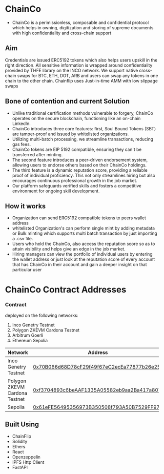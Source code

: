 # ChainCo
  - ChainCo is a perimissionless, composable and confidential protocol which helps in owning, digitization and storing of supreme documents with high confidentiality and cross-chain support 

## Aim

Credentials are issued ERC5192 tokens which also helps users upskill in the right direction. All sensitive information is wrapped around confidentiality provided by THFE library on the INCO network. We support native cross-chain swaps for BTC, ETH, DOT, ARB and users can swap any tokens in one chain to the other chain. Chainflip uses Just-in-time AMM with low slippage swaps

## Bone of contention and current Solution

  - Unlike traditional certification methods vulnerable to forgery, 
ChainCo operates on the secure blockchain, functioning like an on-chain LinkedIn. 
  - ChainCo introduces three core features: first, Soul Bound Tokens (SBT) are tamper-proof and issued by whitelisted organizations. 
  - Utilizing multi-batch processing, we streamline transactions, reducing gas fees. 
  - ChainCo tokens are EIP 5192 compatible, ensuring they can't be transferred after minting. 
  - The second feature introduces a peer-driven endorsement system, allowing users to endorse others based on their ChainCo holdings. 
  - The third feature is a dynamic reputation score, providing a reliable proof of individual proficiency. This not only streamlines hiring but also encourages continuous professional growth in the job market.
  - Our platform safeguards verified skills and fosters a competitive environment for ongoing skill development.

## How it works
  - Organization can send ERC5192 compatible tokens to peers wallet address
  - whitelisted Organization's can perform single mint by adding metadata or Bulk minting which supports multi batch transaction by just importing a .csv file.
  - Users who hold the ChainCo, also access the reputation score so as to attain visibility and helps give an edge in the job market.
  - Hiring managers can view the portfolio of individual users by entering the wallet address or just look at the reputation score of every account that has ChainCo in their account and gain a deeper insight on that particular user

# ChainCo Contract Addresses

### Contract 
deployed on the following networks:

1. Inco Genetry Testnet
2. Polygon ZKEVM Cardona Testnet
3. Arbitrum Goerli
7. Ethereum Sepolia

| Network | Address |
| --- | --- |
| Inco Genetry Testnet | [0x70B066d68D78cF29f49f67eC2ecEa77877b26e25](explorer.testnet.inco.org/address/0x70B066d68D78cF29f49f67eC2ecEa77877b26e25) |
| Polygon ZKEVM Cardona Testnet | [0xf3704893c6beAAF1335A05582eb9aa2Ba417a807](https://cardona-zkevm.polygonscan.com/tx/0x85346463083111dc26e90d96b004e9200a4ded53fa64698137d36ab20667ba0b) |
| Sepolia | [0x61eFE56495356973B350508f793A50B7529FF978](https://https://goerli.arbiscan.io//address/0x61eFE56495356973B350508f793A50B7529FF978) |

## Built Using  
  - ChainFlip
  - Solidity
  - Ethers
  - React
  - Openzeppelin
  - IPFS Http Client
  - FastAPI
